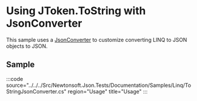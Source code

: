 ﻿# Using JToken.ToString with JsonConverter

This sample uses a [JsonConverter](/api/newtonsoft/json/jsonconverter/) to customize converting LINQ to JSON objects to JSON.

## Sample

:::code source="../../../Src/Newtonsoft.Json.Tests/Documentation/Samples/Linq/ToStringJsonConverter.cs" region="Usage" title="Usage" :::
